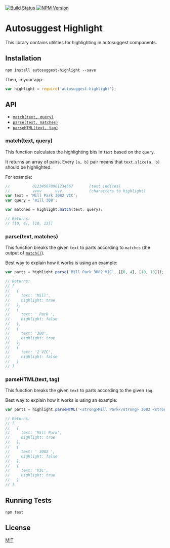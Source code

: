 [![Build Status][status-image]][status-url]
[![NPM Version][npm-image]][npm-url]

# Autosuggest Highlight

This library contains utilities for highlighting in autosuggest components.

## Installation

```shell
npm install autosuggest-highlight --save
```

Then, in your app:

```js
var highlight = require('autosuggest-highlight');
```

## API

* [`match(text, query)`](#match)
* [`parse(text, matches)`](#parse)
* [`parseHTML(text, tag)`](#parseHTML)

<a name="match"></a>
### match(text, query)

This function calculates the highlighting bits in `text` based on the `query`.

It returns an array of pairs. Every `[a, b]` pair means that `text.slice(a, b)` should be highlighted.

For example:

```js
//          012345678901234567       (text indices)
//          vvvv      vvv            (characters to highlight)
var text = 'Mill Park 3082 VIC';
var query = 'mill 308';

var matches = highlight.match(text, query);

// Returns:
// [[0, 4], [10, 13]]
```

<a name="parse"></a>
### parse(text, matches)

This function breaks the given `text` to parts according to `matches` (the output of [`match()`](#match)).

Best way to explain how it works is using an example:

```js
var parts = highlight.parse('Mill Park 3082 VIC', [[0, 4], [10, 13]]);

// Returns:
// [
//   {
//     text: 'Mill',
//     highlight: true
//   },
//   {
//     text: ' Park ',
//     highlight: false
//   },
//   {
//     text: '308',
//     highlight: true
//   },
//   {
//     text: '2 VIC',
//     highlight: false
//   }
// ]
```

<a name="parseHTML"></a>
### parseHTML(text, tag)

This function breaks the given `text` to parts according to the given `tag`.

Best way to explain how it works is using an example:

```js
var parts = highlight.parseHTML('<strong>Mill Park</strong> 3082 <strong>VIC</strong>', 'strong');

// Returns:
// [
//   {
//     text: 'Mill Park',
//     highlight: true
//   },
//   {
//     text: ' 3082 ',
//     highlight: false
//   },
//   {
//     text: 'VIC',
//     highlight: true
//   }
// ]
```

## Running Tests

```shell
npm test
```

## License

[MIT](http://moroshko.mit-license.org)

[status-image]: https://img.shields.io/codeship/99ce0dd0-d5d5-0132-ce75-1e0a7d4d648e/master.svg
[status-url]: https://codeship.com/projects/78168
[npm-image]: https://img.shields.io/npm/v/autosuggest-highlight.svg
[npm-url]: https://npmjs.org/package/autosuggest-highlight
